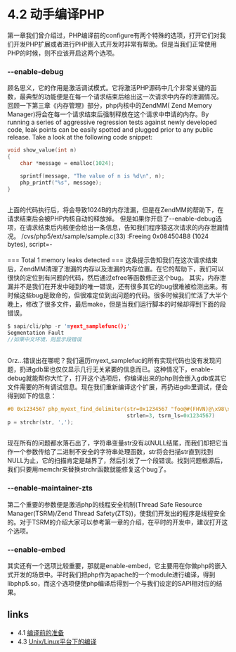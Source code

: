 # 4.2 动手编译PHP 

第一章我们曾介绍过，PHP编译前的configure有两个特殊的选项，打开它们对我们开发PHP扩展或者进行PHP嵌入式开发时非常有帮助。但是当我们正常使用PHP的时候，则不应该开启这两个选项。
### --enable-debug
顾名思义，它的作用是激活调试模式。它将激活PHP源码中几个非常关键的函数，最典型的功能便是在每一个请求结束后给出这一次请求中内存的泄漏情况。
回顾一下第三章《内存管理》部分，php内核中的ZendMM( Zend Memory Manager)将会在每一个请求结束后强制释放在这个请求中申请的内存。By running a series of aggressive regression tests against newly developed code, leak points can be easily spotted and plugged prior to any public release. Take a look at the following code snippet:
````c
void show_value(int n)
{
    char *message = emalloc(1024);

    sprintf(message, "The value of n is %d\n", n);
    php_printf("%s", message);
}		
		
````
上面的代码执行后，将会导致1024B的内存泄漏，但是在ZendMM的帮助下，在请求结束后会被PHP内核自动的释放掉。
但是如果你开启了--enable-debug选项，在请求结束后内核便会给出一条信息，告知我们程序猿这次请求的内存泄漏情况。
/cvs/php5/ext/sample/sample.c(33) :Freeing 0x084504B8 (1024 bytes), script=-<br />  
=== Total 1 memory leaks detected ===
这条提示告知我们在这次请求结束后，ZendMM清理了泄漏的内存以及泄漏的内存位置。在它的帮助下，我们可以很快的定位到有问题的代码，然后通过efree等函数修正这个bug。
其实，内存泄漏并不是我们在开发中碰到的唯一错误，还有很多其它的bug很难被检测出来。有时候这些bug是致命的，但很难定位到出问题的代码。很多时候我们忙活了大半个晚上，修改了很多文件，最后make，但是当我们运行脚本的时候却得到下面的段错误。
````c
$ sapi/cli/php -r 'myext_samplefunc();'
Segmentation Fault
//如果中文环境，则显示段错误
	
````
Orz...错误出在哪呢？我们遍历myext_samplefuc的所有实现代码也没有发现问题，扔进gdb里也仅仅显示几行无关紧要的信息而已。这种情况下，enable-debug就能帮你大忙了，打开这个选项后，你编译出来的php则会嵌入gdb或其它文件需要的所有调试信息。现在我们重新编译这个扩展，再扔进gdb里调试，便会得到如下的信息：
````c
#0 0x1234567 php_myext_find_delimiter(str=0x1234567 "foo@#(FHVN)@\x98\xE0...",
                                      strlen=3, tsrm_ls=0x1234567)
p = strchr(str, ',');
    
````
现在所有的问题都水落石出了，字符串变量str没有以NULL结尾，而我们却把它当作一个参数传给了二进制不安全的字符串处理函数，str将会扫描str直到找到NULL为止，它的扫描肯定是越界了，然后引发了一个段错误。找到问题根源后，我们只要用memchr来替换strchr函数就能修复这个bug了。
### --enable-maintainer-zts
第二个重要的参数便是激活php的线程安全机制(Thread Safe Resource Manager(TSRM)/Zend Thread Safety(ZTS))，使我们开发出的程序是线程安全的。对于TSRM的介绍大家可以参考第一章的介绍，在平时的开发中，建议打开这个选项。
### --enable-embed
其实还有一个选项比较重要，那就是enable-embed，它主要用在你做php的嵌入式开发的场景中。平时我们把php作为apache的一个module进行编译，得到libphp5.so，而这个选项便使php编译后得到一个与我们设定的SAPI相对应的结果。


## links
   * 4.1 [编译前的准备](<4.1.md>)
   * 4.3 [Unix/Linux平台下的编译](<4.3.md>)

